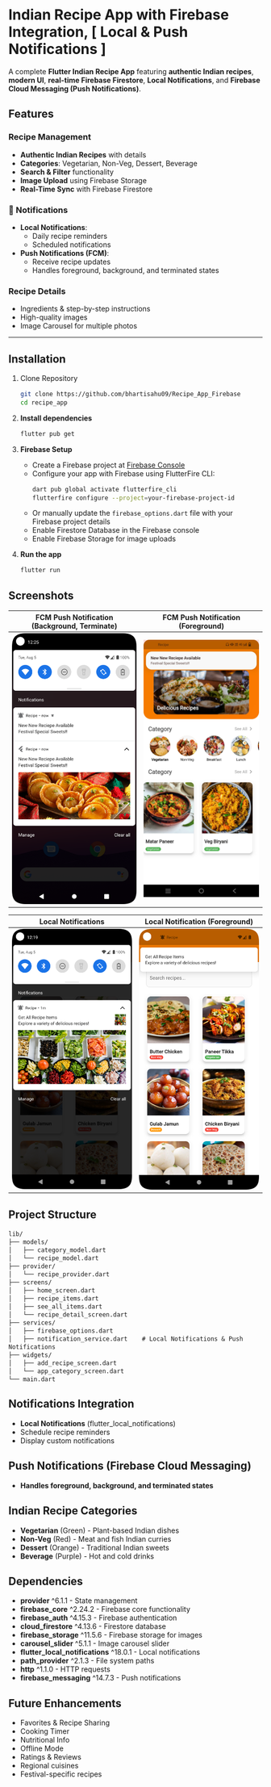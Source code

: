 # Indian Recipe App with Firebase Integration, [ Local & Push Notifications ]

A complete **Flutter Indian Recipe App** featuring **authentic Indian recipes**, **modern UI**, **real-time Firebase Firestore**, **Local Notifications**, and **Firebase Cloud Messaging (Push Notifications)**.

## Features

### Recipe Management
- **Authentic Indian Recipes** with details
- **Categories**: Vegetarian, Non-Veg, Dessert, Beverage
- **Search & Filter** functionality
- **Image Upload** using Firebase Storage
- **Real-Time Sync** with Firebase Firestore

### 🔔 Notifications
- **Local Notifications**:
  - Daily recipe reminders
  - Scheduled notifications
- **Push Notifications (FCM)**:
  - Receive recipe updates
  - Handles foreground, background, and terminated states

### Recipe Details
- Ingredients & step-by-step instructions
- High-quality images
- Image Carousel for multiple photos

---

## Installation
1. Clone Repository
   ```bash
   git clone https://github.com/bhartisahu09/Recipe_App_Firebase
   cd recipe_app
   ```
2. **Install dependencies**
   ```bash
   flutter pub get
   ```

3. **Firebase Setup**
   - Create a Firebase project at [Firebase Console](https://console.firebase.google.com/)
   - Configure your app with Firebase using FlutterFire CLI:
     ```bash
     dart pub global activate flutterfire_cli
     flutterfire configure --project=your-firebase-project-id
     ```
   - Or manually update the `firebase_options.dart` file with your Firebase project details
   - Enable Firestore Database in the Firebase console
   - Enable Firebase Storage for image uploads

4. **Run the app**
   ```bash
   flutter run
   ```

## Screenshots
 
| FCM Push Notification (Background, Terminate) | FCM Push Notification (Foreground) |
|:---:|:---:|
|<img src="assets/screenshots/fcm_push_notification.png" width="300"> |  <img src="assets/screenshots/fcm_push_notification_message.jpg" width="300"> |

| Local Notifications | Local Notification (Foreground) |
|:---:|:---:|
|<img src="assets/screenshots/local_notification.png" width="300"> | <img src="assets/screenshots/local_notification_message.png" width="300"> |

## Project Structure

```
lib/
├── models/
│   ├── category_model.dart
│   └── recipe_model.dart
├── provider/
│   └── recipe_provider.dart
├── screens/
│   ├── home_screen.dart
│   ├── recipe_items.dart
│   ├── see_all_items.dart
│   └── recipe_detail_screen.dart
├── services/
│   ├── firebase_options.dart
│   ├── notification_service.dart    # Local Notifications & Push Notifications
├── widgets/
│   ├── add_recipe_screen.dart
│   └── app_category_screen.dart
└── main.dart
```
## Notifications Integration

- **Local Notifications** (flutter_local_notifications)
- Schedule recipe reminders
- Display custom notifications

## Push Notifications (Firebase Cloud Messaging)
- **Handles foreground, background, and terminated states**

## Indian Recipe Categories

- **Vegetarian** (Green) - Plant-based Indian dishes
- **Non-Veg** (Red) - Meat and fish Indian curries  
- **Dessert** (Orange) - Traditional Indian sweets
- **Beverage** (Purple) - Hot and cold drinks

## Dependencies

- **provider** ^6.1.1 - State management
- **firebase_core** ^2.24.2 - Firebase core functionality
- **firebase_auth** ^4.15.3 - Firebase authentication
- **cloud_firestore** ^4.13.6 - Firestore database
- **firebase_storage** ^11.5.6 - Firebase storage for images
- **carousel_slider** ^5.1.1 - Image carousel slider
- **flutter_local_notifications** ^18.0.1 - Local notifications
- **path_provider** ^2.1.3 - File system paths
- **http** ^1.1.0 - HTTP requests
- **firebase_messaging** ^14.7.3 - Push notifications

## Future Enhancements

- Favorites & Recipe Sharing
- Cooking Timer
- Nutritional Info
- Offline Mode
- Ratings & Reviews
- Regional cuisines
- Festival-specific recipes
